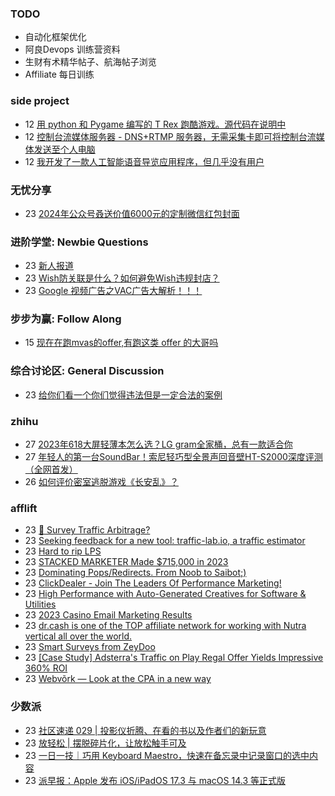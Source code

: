 ### TODO
-  自动化框架优化
-  阿良Devops 训练营资料
-  生财有术精华帖子、航海帖子浏览
-  Affiliate 每日训练

### side project
<!-- sideproject:START -->
-  12 [用 python 和 Pygame 编写的 T Rex 跑酷游戏。源代码在说明中](https://www.youtube.com/watch?v=pZySIXSelCA)
-  12 [控制台流媒体服务器 - DNS+RTMP 服务器，无需采集卡即可将控制台流媒体发送至个人电脑](https://github.com/Aioros/console-streaming-server)
-  12 [我开发了一款人工智能语音导览应用程序，但几乎没有用户](https://www.reddit.com/r/SideProject/comments/18gpp0e/ive_built_an_ai_audio_tour_app_but_have_almost_no/)<!-- sideproject:END -->


### 无忧分享
<!-- ruyo:START -->
-  23 [2024年公众号叒送价值6000元的定制微信红包封面](https://51.ruyo.net/18598.html)<!-- ruyo:END -->

### 进阶学堂: Newbie Questions
<!-- advertcn1:START -->
-  23 [新人报道](https://www.advertcn.com/thread-113781-1-1.html)
-  23 [Wish防关联是什么？如何避免Wish违规封店？](https://www.advertcn.com/thread-113774-1-1.html)
-  23 [Google 视频广告之VAC广告大解析！！！](https://www.advertcn.com/thread-113771-1-1.html)<!-- advertcn1:END -->

### 步步为赢: Follow Along
<!-- advertcn2:START -->
-  15 [现在在跑mvas的offer,有跑这类 offer 的大哥吗](https://www.advertcn.com/thread-113665-1-1.html)<!-- advertcn2:END -->

### 综合讨论区: General Discussion
<!-- advertcn3:START -->
-  23 [给你们看一个你们觉得违法但是一定合法的案例](https://www.advertcn.com/thread-113775-1-1.html)<!-- advertcn3:END -->


### zhihu
<!-- zhihu:START -->
-  27 [2023年618大屏轻薄本怎么选？LG gram全家桶，总有一款适合你](http://zhuanlan.zhihu.com/p/632641888?utm_campaign=rss&utm_medium=rss&utm_source=rss&utm_content=title)
-  27 [年轻人的第一台SoundBar！索尼轻巧型全景声回音壁HT-S2000深度评测（全网首发）](http://zhuanlan.zhihu.com/p/630990296?utm_campaign=rss&utm_medium=rss&utm_source=rss&utm_content=title)
-  26 [如何评价密室逃脱游戏《长安乱》？](http://www.zhihu.com/question/563950552/answer/3045961312?utm_campaign=rss&utm_medium=rss&utm_source=rss&utm_content=title)<!-- zhihu:END -->

### afflift
<!-- afflift:START -->
-  23 [🚦 Survey Traffic Arbitrage?](https://afflift.com/f/threads/%F0%9F%9A%A6-survey-traffic-arbitrage.12508/)
-  23 [Seeking feedback for a new tool: traffic-lab.io, a traffic estimator](https://afflift.com/f/threads/seeking-feedback-for-a-new-tool-traffic-lab-io-a-traffic-estimator.12301/)
-  23 [Hard to rip LPS](https://afflift.com/f/threads/hard-to-rip-lps.12509/)
-  23 [STACKED MARKETER Made $715,000 in 2023](https://afflift.com/f/threads/stacked-marketer-made-715-000-in-2023.12513/)
-  23 [Dominating Pops/Redirects. From Noob to Saibot;&rpar;](https://afflift.com/f/threads/dominating-pops-redirects-from-noob-to-saibot.12496/)
-  23 [ClickDealer - Join The Leaders Of Performance Marketing!](https://afflift.com/f/threads/clickdealer-join-the-leaders-of-performance-marketing.2440/)
-  23 [High Performance with Auto-Generated Creatives for Software &amp; Utilities](https://afflift.com/f/threads/high-performance-with-auto-generated-creatives-for-software-utilities.12503/)
-  23 [2023 Casino Email Marketing Results](https://afflift.com/f/threads/2023-casino-email-marketing-results.12465/)
-  23 [dr.cash is one of the TOP affiliate network for working with Nutra vertical all over the world.](https://afflift.com/f/threads/dr-cash-is-one-of-the-top-affiliate-network-for-working-with-nutra-vertical-all-over-the-world.11669/)
-  23 [Smart Surveys from ZeyDoo](https://afflift.com/f/threads/smart-surveys-from-zeydoo.10505/)
-  23 [[Case Study] Adsterra&#39;s Traffic on Play Regal Offer Yields Impressive 360% ROI](https://afflift.com/f/threads/case-study-adsterras-traffic-on-play-regal-offer-yields-impressive-360-roi.12484/)
-  23 [Webvõrk — Look at the CPA in a new way](https://afflift.com/f/threads/webv%C3%B5rk-%E2%80%94-look-at-the-cpa-in-a-new-way.2820/)<!-- afflift:END -->

### 少数派
<!-- sspai:START -->
-  23 [社区速递 029 | 投影仪折腾、在看的书以及作者们的新玩意](https://sspai.com/post/86008)
-  23 [放轻松 | 摆脱碎片化，让放松触手可及](https://sspai.com/post/85763)
-  23 [一日一技｜巧用 Keyboard Maestro，快速在备忘录中记录窗口的选中内容](https://sspai.com/post/85816)
-  23 [派早报：Apple 发布 iOS/iPadOS 17.3 与 macOS 14.3 等正式版](https://sspai.com/post/85997)<!-- sspai:END -->

